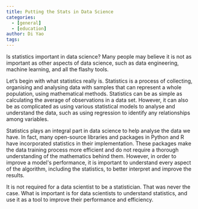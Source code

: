 ```yaml
---
title: Putting the Stats in Data Science
categories:
  - [general]
  - [education]
author: Di Yao
tags:
---
```


Is statistics important in data science? Many people may believe it is not as important as other aspects of data science, such as data engineering, machine learning, and all the flashy tools. 

Let’s begin with what statistics really is. Statistics is a process of collecting, organising and analysing data with samples that can represent a whole population, using mathematical methods. Statistics can be as simple as calculating the average of observations in a data set. However, it can also be as complicated as using various statistical models to analyse and understand the data, such as using regression to identify any relationships among variables. 

Statistics plays an integral part in data science to help analyse the data we have. In fact, many open-source libraries and packages in Python and R have incorporated statistics in their implementation. These packages make the data training process more efficient and do not require a thorough understanding of the mathematics behind them. However, in order to improve a model's performance, it is important to understand every aspect of the algorithm, including the statistics, to better interpret and improve the results. 

It is not required for a data scientist to be a statistician. That was never the case. What is important is for data scientists to understand statistics, and use it as a tool to improve their performance and efficiency. 
